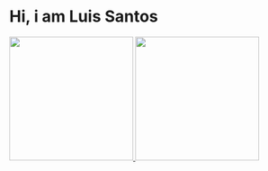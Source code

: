 # Hi, i am Luis Santos

<div>
  <a href="https://github.com/luissantosjs">
  <img height="220em" src="https://github-readme-stats.vercel.app/api?username=luissantosjs&show_icons=true&theme=default&include_all_commits=true&count_private=true"/>
  <img height="220em" src="https://github-readme-stats.vercel.app/api/top-langs/?username=luissantosjs&layout=compact&langs_count=20&theme=default"/>
</div>
</div>
